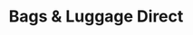---
title: "Bags & Luggage Direct"
url: /huddersfield/bags-und-luggage-direct/
shop: Taschen & Koffer
---